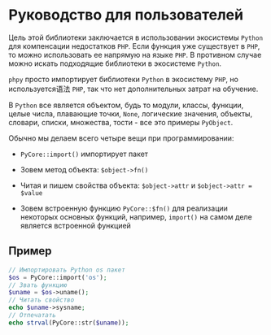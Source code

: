 # Руководство для пользователей

Цель этой библиотеки заключается в использовании экосистемы `Python` для компенсации недостатков `PHP`. Если функция уже существует в `PHP`, то можно использовать ее напрямую на языке `PHP`. В противном случае можно искать подходящие библиотеки в экосистеме `Python`.

`phpy` просто импортирует библиотеки `Python` в экосистему `PHP`, но используется语法 `PHP`, так что нет дополнительных затрат на обучение.

В `Python` все является объектом, будь то модули, классы, функции, целые числа, плавающие точки, `None`, логические значения, объекты, словари, списки, множества, тости - все это примеры `PyObject`.

Обычно мы делаем всего четыре вещи при программировании:

- `PyCore::import()` импортирует пакет

- Зовем метод объекта: `$object->fn()`

- Читая и пишем свойства объекта: `$object->attr` и `$object->attr = $value`
- Зовем встроенную функцию `PyCore::$fn()` для реализации некоторых основных функций, например, `import()` на самом деле является встроенной функцией

## Пример

```php
// Импортировать Python os пакет
$os = PyCore::import('os');
// Звать функцию
$uname = $os->uname();
// Читать свойство
echo $uname->sysname; 
// Отпечатать
echo strval(PyCore::str($uname));
```
